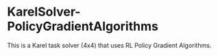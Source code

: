 # KarelSolver-PolicyGradientAlgorithms
This is a Karel task solver (4x4) that uses RL Policy Gradient Algorithms.
